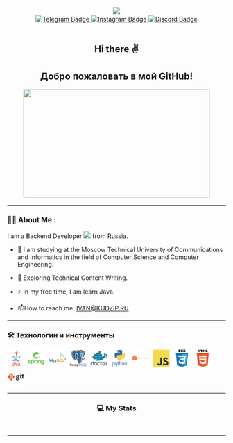 <div id="header" align="center">
  <img src="https://media2.giphy.com/media/v1.Y2lkPTc5MGI3NjExM2plYnJmZWs1Zzd4Z3dlZWN0amQ5d29sNzhtMGxrOGJ1eGgxeXBocCZlcD12MV9pbnRlcm5hbF9naWZfYnlfaWQmY3Q9Zw/bGgsc5mWoryfgKBx1u/giphy.gif" width="200"/>
</div>
<div id="badges" align="center">
  <a href="https://t.me/kudziP">
    <img src="https://img.shields.io/badge/Telegram-blue?style=for-the-badge&logo=telegram&logoColor=white" alt="Telegram Badge"/>
  </a>
  <a href="https://www.instagram.com/_ivanstorozhev_?igsh=a3U0YjFucHJjcTg2&utm_source=qr">
    <img src="https://img.shields.io/badge/Instagram-red?style=for-the-badge&logo=instagram&logoColor=white" alt="Instagram Badge"/>
  </a>
  <a href="https://discord.gg/3qppp2Nb">
    <img src="https://img.shields.io/badge/Discord-purple?style=for-the-badge&logo=discord&logoColor=white" alt="Discord Badge"/>
  </a>
</div>
<div align="center"> <img src="https://komarev.com/ghpvc/?username=KUD2IP&style=flat-square&color=blue" alt=""/> </div>

<div align="center"> <h2>Hi there ✌️</h2></div>
<div class="markdown-heading" align="center" dir="auto"><h2 class="heading-element" dir="auto">Добро пожаловать в мой GitHub!</h2></div>

<div align="center">
  <img src="https://media.giphy.com/media/dWesBcTLavkZuG35MI/giphy.gif" width="430" height="250"/>
</div>

---

### :woman_technologist: About Me :
I am a Backend Developer <img src="https://media.giphy.com/media/WUlplcMpOCEmTGBtBW/giphy.gif" width="30"> from Russia.
- :telescope: I am studying at the Moscow Technical University of Communications and Informatics in the field of Computer Science and Computer Engineering.
  
- :seedling: Exploring Technical Content Writing.

- :zap: In my free time, I am learn Java.

- :mailbox:How to reach me: IVAN@KUDZIP.RU

---

<h3 class="heading-element" dir="auto">🛠 Технологии и инструменты</h3>
<div>
  <img src="https://github.com/devicons/devicon/blob/master/icons/java/java-original-wordmark.svg" title="Java" alt="Java" width="40" height="40"/>&nbsp;
  <img src="https://github.com/devicons/devicon/blob/master/icons/spring/spring-original-wordmark.svg" title="Spring" alt="Spring" width="40" height="40"/>&nbsp;
  <img src="https://github.com/devicons/devicon/blob/master/icons/mysql/mysql-original-wordmark.svg" title="MySQL"  alt="MySQL" width="40" height="40"/>&nbsp;
  <img src="https://github.com/devicons/devicon/blob/master/icons/postgresql/postgresql-original-wordmark.svg" title="PostgreSql"  alt="PostgreSql" width="40" height="40"/>&nbsp;
  <img src="https://github.com/devicons/devicon/blob/master/icons/docker/docker-original-wordmark.svg" title="Docker"  alt="Docker" width="40" height="40"/>&nbsp;
  <img src="https://github.com/devicons/devicon/blob/master/icons/python/python-original-wordmark.svg" title="Python"  alt="Python" width="40" height="40"/>&nbsp;
  <img src="https://github.com/devicons/devicon/blob/master/icons/postman/postman-original-wordmark.svg" title="Postman"  alt="Postman" width="40" height="40"/>&nbsp;
  <img src="https://github.com/devicons/devicon/blob/master/icons/javascript/javascript-original.svg" title="JavaScript" alt="JavaScript" width="40" height="40"/>&nbsp;
  <img src="https://github.com/devicons/devicon/blob/master/icons/css3/css3-original-wordmark.svg" title="CSS"  alt="CSS" width="40" height="40"/>&nbsp;
  <img src="https://github.com/devicons/devicon/blob/master/icons/html5/html5-original-wordmark.svg" title="HTML"  alt="HTML" width="40" height="40"/>&nbsp;
  <img src="https://github.com/devicons/devicon/blob/master/icons/git/git-original-wordmark.svg" title="Git" alt="Git" width="40" height="40"/>
</div>

---

<div align="center"> <h3>💻 My Stats</h3></div>
<div align="center" dir="auto">
  <img src="http://github-profile-summary-cards.vercel.app/api/cards/stats?username=KUD2IP&theme=tokyonight&hide_border=true&date_format=j%20M%5B%20Y%5D" alt=""/>
  <img src="http://github-profile-summary-cards.vercel.app/api/cards/most-commit-language?username=KUD2IP&theme=tokyonight&hide_border=true&date_format=j%20M%5B%20Y%5D" alt=""/>
  <img src="https://github-profile-summary-cards.vercel.app/api/cards/repos-per-language?username=KUD2IP&theme=tokyonight&hide_border=true&date_format=j%20M%5B%20Y%5D" alt=""/>
  <img src="https://github-profile-summary-cards.vercel.app/api/cards/productive-time?username=KUD2IP&theme=tokyonight&hide_border=true&date_format=j%20M%5B%20Y%5D" alt=""/>
  <img height="195em" src="https://github-profile-summary-cards.vercel.app/api/cards/profile-details?username=KUD2IP&theme=tokyonight&hide_border=true&date_format=j%20M%5B%20Y%5D" alt=""/>
</div>


---

<!--
**KUD2IP/KUD2IP** is a ✨ _special_ ✨ repository because its `README.md` (this file) appears on your GitHub profile.

Here are some ideas to get you started:

- 🔭 I’m currently working on ...
- 🌱 I’m currently learning ...
- 👯 I’m looking to collaborate on ...
- 🤔 I’m looking for help with ...
- 💬 Ask me about ...
- 📫 How to reach me: ...
- 😄 Pronouns: ...
- ⚡ Fun fact: ...
-->
